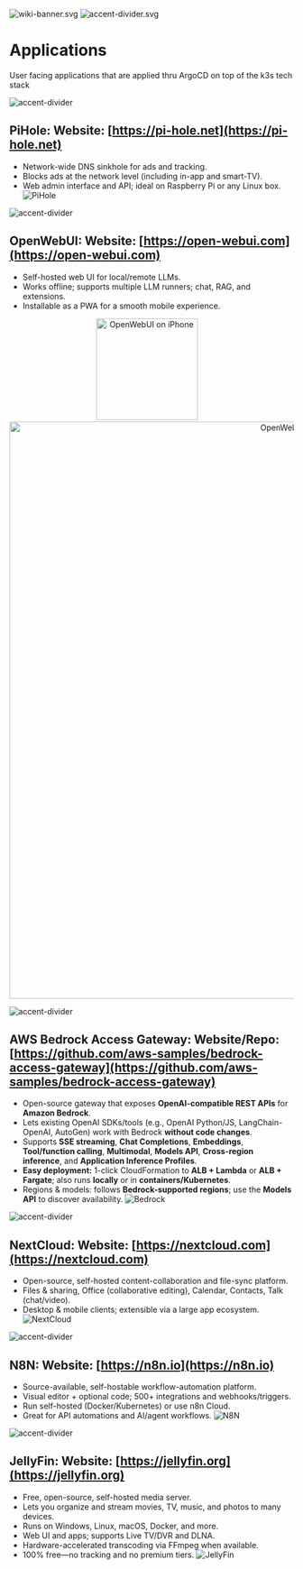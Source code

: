 ![wiki-banner.svg](images/wiki-banner.svg)
![accent-divider.svg](images/accent-divider.svg)
# Applications
User facing applications that are applied thru ArgoCD on top of the k3s tech stack

![accent-divider](images/accent-divider.svg)
## PiHole: **Website:** [https://pi-hole.net](https://pi-hole.net)
- Network-wide DNS sinkhole for ads and tracking.
- Blocks ads at the network level (including in-app and smart-TV).
- Web admin interface and API; ideal on Raspberry Pi or any Linux box.
![PiHole](images/PiHole-Dashboard.png)

![accent-divider](images/accent-divider.svg)
## OpenWebUI: **Website:** [https://open-webui.com](https://open-webui.com)
- Self-hosted web UI for local/remote LLMs.
- Works offline; supports multiple LLM runners; chat, RAG, and extensions.
- Installable as a PWA for a smooth mobile experience.

<p align="center">
  <img src="images/WebUI-iPhone-UI.png" alt="OpenWebUI on iPhone" width="180">
  &nbsp;&nbsp;&nbsp;
  <img src="images/WebUI-Laptop-UI.png" alt="OpenWebUI on Laptop" width="1024">
</p>

![accent-divider](images/accent-divider.svg)
## AWS Bedrock Access Gateway: **Website/Repo:** [https://github.com/aws-samples/bedrock-access-gateway](https://github.com/aws-samples/bedrock-access-gateway)
- Open-source gateway that exposes **OpenAI-compatible REST APIs** for **Amazon Bedrock**.
- Lets existing OpenAI SDKs/tools (e.g., OpenAI Python/JS, LangChain-OpenAI, AutoGen) work with Bedrock **without code changes**.
- Supports **SSE streaming**, **Chat Completions**, **Embeddings**, **Tool/function calling**, **Multimodal**, **Models API**, **Cross-region inference**, and **Application Inference Profiles**.
- **Easy deployment:** 1-click CloudFormation to **ALB + Lambda** or **ALB + Fargate**; also runs **locally** or in **containers/Kubernetes**.
- Regions & models: follows **Bedrock-supported regions**; use the **Models API** to discover availability.
![Bedrock](images/bedrock.png)


![accent-divider](images/accent-divider.svg)
## NextCloud: **Website:** [https://nextcloud.com](https://nextcloud.com)
- Open-source, self-hosted content-collaboration and file-sync platform.
- Files & sharing, Office (collaborative editing), Calendar, Contacts, Talk (chat/video).
- Desktop & mobile clients; extensible via a large app ecosystem.
![NextCloud](images/nextcloud-dashboard.png)

![accent-divider](images/accent-divider.svg)
## N8N: **Website:** [https://n8n.io](https://n8n.io)
- Source-available, self-hostable workflow-automation platform.
- Visual editor + optional code; 500+ integrations and webhooks/triggers.
- Run self-hosted (Docker/Kubernetes) or use n8n Cloud.
- Great for API automations and AI/agent workflows.
![N8N](images/n8n-workflow.png)

![accent-divider](images/accent-divider.svg)
## JellyFin: **Website:** [https://jellyfin.org](https://jellyfin.org)
- Free, open-source, self-hosted media server.
- Lets you organize and stream movies, TV, music, and photos to many devices.
- Runs on Windows, Linux, macOS, Docker, and more.
- Web UI and apps; supports Live TV/DVR and DLNA.
- Hardware-accelerated transcoding via FFmpeg when available.
- 100% free—no tracking and no premium tiers.
![JellyFin](images/jellyfin-dashboard.png)

